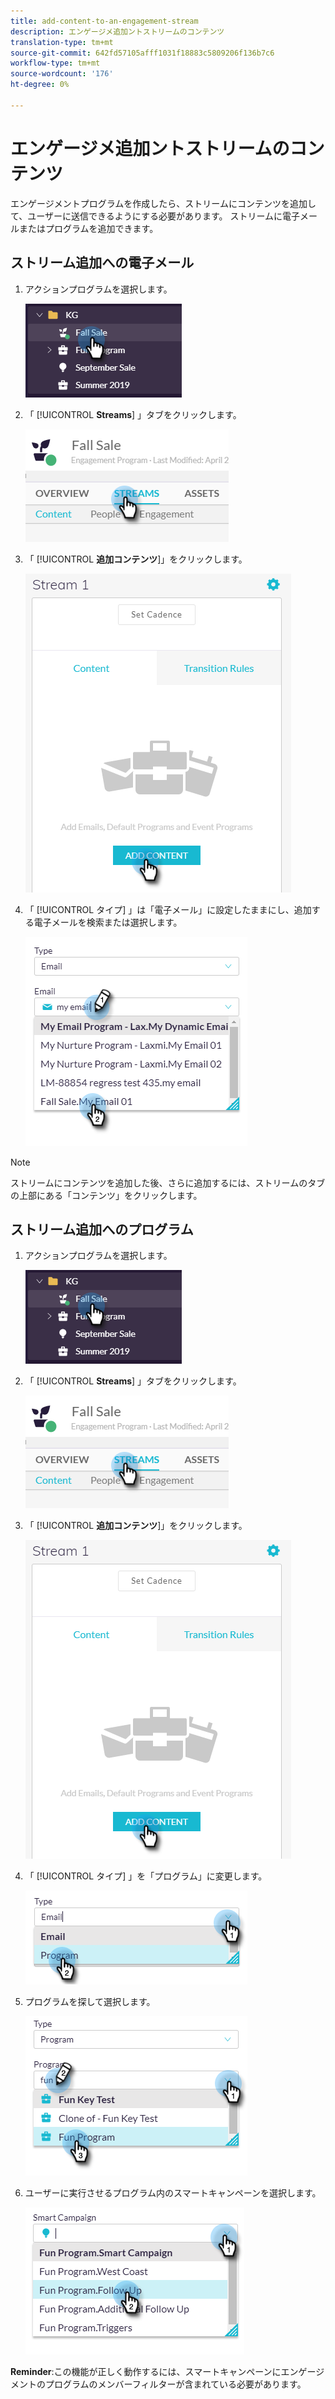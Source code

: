 ```yaml
---
title: add-content-to-an-engagement-stream
description: エンゲージメ追加ントストリームのコンテンツ
translation-type: tm+mt
source-git-commit: 642fd57105afff1031f18883c5809206f136b7c6
workflow-type: tm+mt
source-wordcount: '176'
ht-degree: 0%

---
```



# エンゲージメ追加ントストリームのコンテンツ

エンゲージメントプログラムを作成したら、ストリームにコンテンツを追加して、ユーザーに送信できるようにする必要があります。 ストリームに電子メールまたはプログラムを追加できます。

## ストリーム追加への電子メール

1. アクションプログラムを選択します。

   ![イメージ1](/help/sky/assets/engagement-programs/add-content-to-an-engagement-stream/add-content-to-an-engagement-stream-1.png)

1. 「 [!UICONTROL **Streams**] 」タブをクリックします。

   ![イメージ2](/help/sky/assets/engagement-programs/add-content-to-an-engagement-stream/add-content-to-an-engagement-stream-2.png)

1. 「 [!UICONTROL **追加コンテンツ**]」をクリックします。

   ![イメージ3](/help/sky/assets/engagement-programs/add-content-to-an-engagement-stream/add-content-to-an-engagement-stream-3.png)

1. 「 [!UICONTROL タイプ] 」は「電子メール」に設定したままにし、追加する電子メールを検索または選択します。

   ![画像4](/help/sky/assets/engagement-programs/add-content-to-an-engagement-stream/add-content-to-an-engagement-stream-4.png)

>[!NOTE]
>
>ストリームにコンテンツを追加した後、さらに追加するには、ストリームのタブの上部にある「コンテンツ」をクリックします。

## ストリーム追加へのプログラム

1. アクションプログラムを選択します。

   ![画像5](/help/sky/assets/engagement-programs/add-content-to-an-engagement-stream/add-content-to-an-engagement-stream-5.png)

1. 「 [!UICONTROL **Streams**] 」タブをクリックします。

   ![画像6](/help/sky/assets/engagement-programs/add-content-to-an-engagement-stream/add-content-to-an-engagement-stream-6.png)

1. 「 [!UICONTROL **追加コンテンツ**]」をクリックします。

   ![画像7](/help/sky/assets/engagement-programs/add-content-to-an-engagement-stream/add-content-to-an-engagement-stream-7.png)

1. 「 [!UICONTROL タイプ] 」を「プログラム」に変更します。

   ![画像8](/help/sky/assets/engagement-programs/add-content-to-an-engagement-stream/add-content-to-an-engagement-stream-8.png)

1. プログラムを探して選択します。

   ![画像9](/help/sky/assets/engagement-programs/add-content-to-an-engagement-stream/add-content-to-an-engagement-stream-9.png)

1. ユーザーに実行させるプログラム内のスマートキャンペーンを選択します。

   ![画像10](/help/sky/assets/engagement-programs/add-content-to-an-engagement-stream/add-content-to-an-engagement-stream-10.png)

**Reminder**:この機能が正しく動作するには、スマートキャンペーンにエンゲージメントのプログラムのメンバーフィルターが含まれている必要があります。
